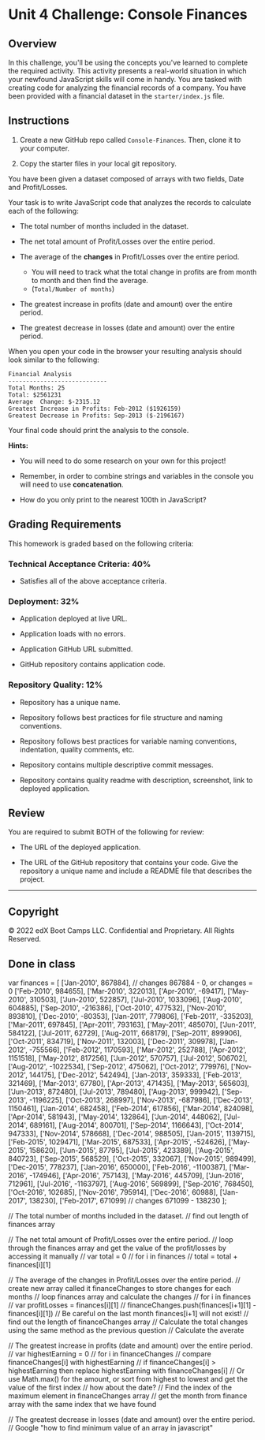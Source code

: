 # Unit 4 Challenge: Console Finances

## Overview

In this challenge, you'll be using the concepts you've learned to complete the required activity. This activity presents a real-world situation in which your newfound JavaScript skills will come in handy. You are tasked with creating code for analyzing the financial records of a company. You have been provided with a financial dataset in the `starter/index.js` file.

## Instructions

1. Create a new GitHub repo called `Console-Finances`. Then, clone it to your computer.

2. Copy the starter files in your local git repository.
   
You have been given a dataset composed of arrays with two fields, Date and Profit/Losses.

Your task is to write JavaScript code that analyzes the records to calculate each of the following:

* The total number of months included in the dataset.

* The net total amount of Profit/Losses over the entire period.

* The average of the **changes** in Profit/Losses over the entire period.
  * You will need to track what the total change in profits are from month to month and then find the average.
  * (`Total/Number of months`)

* The greatest increase in profits (date and amount) over the entire period.

* The greatest decrease in losses (date and amount) over the entire period.

When you open your code in the browser your resulting analysis should look similar to the following:

  ```text
  Financial Analysis
  ----------------------------
  Total Months: 25
  Total: $2561231
  Average  Change: $-2315.12
  Greatest Increase in Profits: Feb-2012 ($1926159)
  Greatest Decrease in Profits: Sep-2013 ($-2196167)
  ```

Your final code should print the analysis to the console.

**Hints:**

* You will need to do some research on your own for this project!

* Remember, in order to combine strings and variables in the console you will need to use **concatenation**.

* How do you only print to the nearest 100th in JavaScript?

## Grading Requirements

This homework is graded based on the following criteria: 

### Technical Acceptance Criteria: 40%

* Satisfies all of the above acceptance criteria.

### Deployment: 32%

* Application deployed at live URL.

* Application loads with no errors.

* Application GitHub URL submitted.

* GitHub repository contains application code.

### Repository Quality: 12%

* Repository has a unique name.

* Repository follows best practices for file structure and naming conventions.

* Repository follows best practices for variable naming conventions, indentation, quality comments, etc.

* Repository contains multiple descriptive commit messages.

* Repository contains quality readme with description, screenshot, link to deployed application.

## Review

You are required to submit BOTH of the following for review:

* The URL of the deployed application.

* The URL of the GitHub repository that contains your code. Give the repository a unique name and include a README file that describes the project.

---

## Copyright

© 2022 edX Boot Camps LLC. Confidential and Proprietary. All Rights Reserved.

## Done in class

var finances = [
['Jan-2010', 867884], // changes 867884 - 0, or changes = 0
['Feb-2010', 984655],
['Mar-2010', 322013],
['Apr-2010', -69417],
['May-2010', 310503],
['Jun-2010', 522857],
['Jul-2010', 1033096],
['Aug-2010', 604885],
['Sep-2010', -216386],
['Oct-2010', 477532],
['Nov-2010', 893810],
['Dec-2010', -80353],
['Jan-2011', 779806],
['Feb-2011', -335203],
['Mar-2011', 697845],
['Apr-2011', 793163],
['May-2011', 485070],
['Jun-2011', 584122],
['Jul-2011', 62729],
['Aug-2011', 668179],
['Sep-2011', 899906],
['Oct-2011', 834719],
['Nov-2011', 132003],
['Dec-2011', 309978],
['Jan-2012', -755566],
['Feb-2012', 1170593],
['Mar-2012', 252788],
['Apr-2012', 1151518],
['May-2012', 817256],
['Jun-2012', 570757],
['Jul-2012', 506702],
['Aug-2012', -1022534],
['Sep-2012', 475062],
['Oct-2012', 779976],
['Nov-2012', 144175],
['Dec-2012', 542494],
['Jan-2013', 359333],
['Feb-2013', 321469],
['Mar-2013', 67780],
['Apr-2013', 471435],
['May-2013', 565603],
['Jun-2013', 872480],
['Jul-2013', 789480],
['Aug-2013', 999942],
['Sep-2013', -1196225],
['Oct-2013', 268997],
['Nov-2013', -687986],
['Dec-2013', 1150461],
['Jan-2014', 682458],
['Feb-2014', 617856],
['Mar-2014', 824098],
['Apr-2014', 581943],
['May-2014', 132864],
['Jun-2014', 448062],
['Jul-2014', 689161],
['Aug-2014', 800701],
['Sep-2014', 1166643],
['Oct-2014', 947333],
['Nov-2014', 578668],
['Dec-2014', 988505],
['Jan-2015', 1139715],
['Feb-2015', 1029471],
['Mar-2015', 687533],
['Apr-2015', -524626],
['May-2015', 158620],
['Jun-2015', 87795],
['Jul-2015', 423389],
['Aug-2015', 840723],
['Sep-2015', 568529],
['Oct-2015', 332067],
['Nov-2015', 989499],
['Dec-2015', 778237],
['Jan-2016', 650000],
['Feb-2016', -1100387],
['Mar-2016', -174946],
['Apr-2016', 757143],
['May-2016', 445709],
['Jun-2016', 712961],
['Jul-2016', -1163797],
['Aug-2016', 569899],
['Sep-2016', 768450],
['Oct-2016', 102685],
['Nov-2016', 795914],
['Dec-2016', 60988],
['Jan-2017', 138230],
['Feb-2017', 671099] // changes 671099 - 138230
];

// The total number of months included in the dataset.
// find out length of finances array

// The net total amount of Profit/Losses over the entire period.
// loop through the finances array and get the value of the profit/losses by accessing it manually
// var total = 0
// for i in finances
//   total = total + finances[i][1]

// The average of the changes in Profit/Losses over the entire period.
// create new array called it financeChanges to store changes for each months
// loop finances array and calculate the changes
// for i in finances
//   var profitLosses = finances[i][1]
//   financeChanges.push(finances[i+1][1] - finances[i][1])
// Be careful on the last month finances[i+1] will not exist!
// find out the length of financeChanges array
// Calculate the total changes using the same method as the previous question
// Calculate the averate

// The greatest increase in profits (date and amount) over the entire period.
// var highestEarning = 0
// for i in financeChanges
//   compare financeChanges[i] with highestEarning
//   if financeChanges[i] > highestEarning then replace highestEarning with financeChanges[i]
// Or use Math.max() for the amount, or sort from highest to lowest and get the value of the first index
// how about the date?
// Find the index of the maximum element in financeChanges array
// get the month from finance array with the same index that we have found

// The greatest decrease in losses (date and amount) over the entire period.
// Google "how to find minimum value of an array in javascript"
